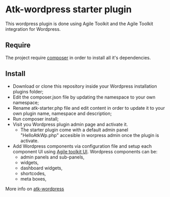 # Atk-wordpress starter plugin

This wordpress plugin is done using Agile Toolkit and the Agile Toolkit integration for Wordpress.

## Require

The project require [composer](https://getcomposer.org/) in order to install all it's dependencies.

## Install

 - Download or clone this repository inside your Wordpress installation plugins folder;
 - Edit the composer.json file by updating the namespace to your own namespace;
 - Rename atk-starter.php file and edit content in order to update it to your own plugin name, namespace and description;
 - Run composer install;
 - Visit you Wordpress plugin admin page and activate it.
    - The starter plugin come with a default admin panel "HelloAtkWp.php" accesible in worpress admin once the plugin is activate.
 - Add Wordpress components via configuration file and setup each component UI using [Agile toolkit UI](http://agiletoolkit.org). Wordpress components can be:
    - admin panels and sub-panels,
    - widgets,
    - dashboard widgets,
    - shortcodes,
    - meta boxes,

 More info on [atk-wordpress](http://github.com/ibelar/atk-wordpress)
